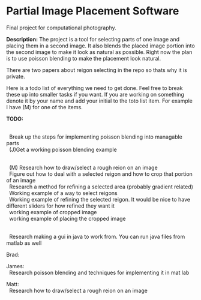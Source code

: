 # Partial Image Placement Software
Final project for computational photography.

<b>Description:</b>
The project is a tool for selecting parts of one image and placing them in a second image. It also blends the placed image portion into the second image to make it look as natural as possible. Right now the plan is to use poisson blending to make the placement look natural.

There are two papers about reigon selecting in the repo so thats why it is private.

Here is a todo list of everything we need to get done. Feel free to break these up into smaller tasks if you want. If you are working on something denote it by your name and add your initial to the toto list item. For example I have (M) for one of the items.

<b>TODO:</b>

<br/>&nbsp;&nbsp;Break up the steps for implementing poisson blending into managable parts
<br/>&nbsp;&nbsp;(J)Get a working poisson blending example
  
<br/>&nbsp;&nbsp;(M) Research how to draw/select a rough reion on an image
<br/>&nbsp;&nbsp;Figure out how to deal with a selected reigon and how to crop that portion of an image
<br/>&nbsp;&nbsp;Research a method for refining a selected area (probably gradient related)
<br/>&nbsp;&nbsp;Working example of a way to select reigons
<br/>&nbsp;&nbsp;Working example of refining the selected reigon. It would be nice to have different sliders for how refined they want it
<br/>&nbsp;&nbsp;working example of cropped image
<br/>&nbsp;&nbsp;working example of placing the cropped image
  
<br/>&nbsp;&nbsp;Research making a gui in java to work from. You can run java files from matlab as well

Brad:

James:
<br/>&nbsp;&nbsp;Research poisson blending and techniques for implementing it in mat lab

Matt:
<br/>&nbsp;&nbsp;Research how to draw/select a rough reion on an image
